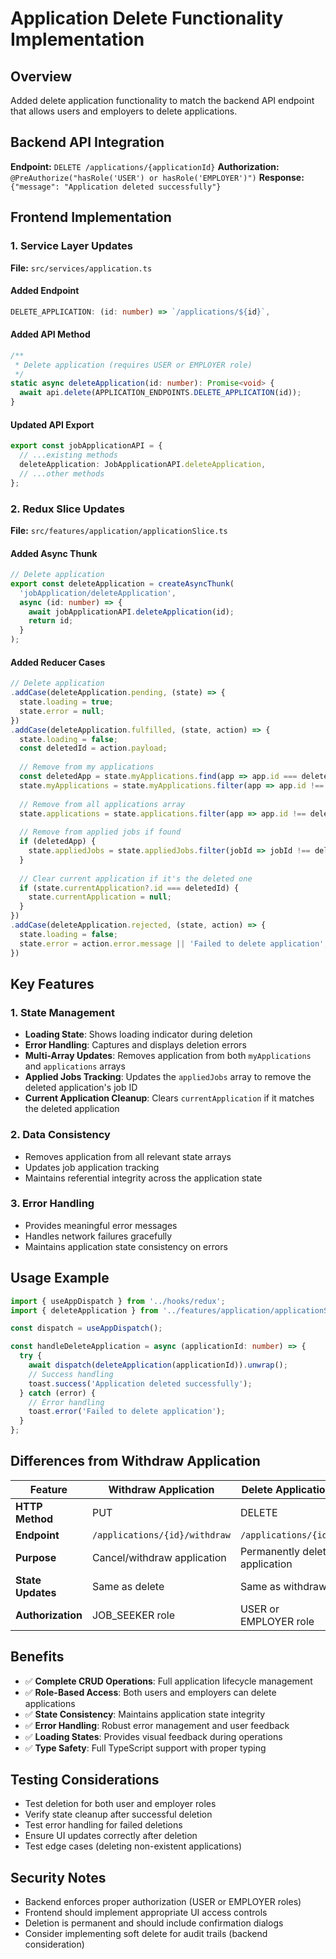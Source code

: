# Application Delete Functionality Implementation

## Overview
Added delete application functionality to match the backend API endpoint that allows users and employers to delete applications.

## Backend API Integration
**Endpoint:** `DELETE /applications/{applicationId}`
**Authorization:** `@PreAuthorize("hasRole('USER') or hasRole('EMPLOYER')")`
**Response:** `{"message": "Application deleted successfully"}`

## Frontend Implementation

### 1. Service Layer Updates
**File:** `src/services/application.ts`

#### Added Endpoint
```typescript
DELETE_APPLICATION: (id: number) => `/applications/${id}`,
```

#### Added API Method
```typescript
/**
 * Delete application (requires USER or EMPLOYER role)
 */
static async deleteApplication(id: number): Promise<void> {
  await api.delete(APPLICATION_ENDPOINTS.DELETE_APPLICATION(id));
}
```

#### Updated API Export
```typescript
export const jobApplicationAPI = {
  // ...existing methods
  deleteApplication: JobApplicationAPI.deleteApplication,
  // ...other methods
};
```

### 2. Redux Slice Updates
**File:** `src/features/application/applicationSlice.ts`

#### Added Async Thunk
```typescript
// Delete application
export const deleteApplication = createAsyncThunk(
  'jobApplication/deleteApplication',
  async (id: number) => {
    await jobApplicationAPI.deleteApplication(id);
    return id;
  }
);
```

#### Added Reducer Cases
```typescript
// Delete application
.addCase(deleteApplication.pending, (state) => {
  state.loading = true;
  state.error = null;
})
.addCase(deleteApplication.fulfilled, (state, action) => {
  state.loading = false;
  const deletedId = action.payload;
  
  // Remove from my applications
  const deletedApp = state.myApplications.find(app => app.id === deletedId);
  state.myApplications = state.myApplications.filter(app => app.id !== deletedId);
  
  // Remove from all applications array
  state.applications = state.applications.filter(app => app.id !== deletedId);
  
  // Remove from applied jobs if found
  if (deletedApp) {
    state.appliedJobs = state.appliedJobs.filter(jobId => jobId !== deletedApp.jobId);
  }
  
  // Clear current application if it's the deleted one
  if (state.currentApplication?.id === deletedId) {
    state.currentApplication = null;
  }
})
.addCase(deleteApplication.rejected, (state, action) => {
  state.loading = false;
  state.error = action.error.message || 'Failed to delete application';
})
```

## Key Features

### 1. State Management
- **Loading State**: Shows loading indicator during deletion
- **Error Handling**: Captures and displays deletion errors
- **Multi-Array Updates**: Removes application from both `myApplications` and `applications` arrays
- **Applied Jobs Tracking**: Updates the `appliedJobs` array to remove the deleted application's job ID
- **Current Application Cleanup**: Clears `currentApplication` if it matches the deleted application

### 2. Data Consistency
- Removes application from all relevant state arrays
- Updates job application tracking
- Maintains referential integrity across the application state

### 3. Error Handling
- Provides meaningful error messages
- Handles network failures gracefully
- Maintains application state consistency on errors

## Usage Example

```typescript
import { useAppDispatch } from '../hooks/redux';
import { deleteApplication } from '../features/application/applicationSlice';

const dispatch = useAppDispatch();

const handleDeleteApplication = async (applicationId: number) => {
  try {
    await dispatch(deleteApplication(applicationId)).unwrap();
    // Success handling
    toast.success('Application deleted successfully');
  } catch (error) {
    // Error handling
    toast.error('Failed to delete application');
  }
};
```

## Differences from Withdraw Application

| Feature | Withdraw Application | Delete Application |
|---------|---------------------|-------------------|
| **HTTP Method** | PUT | DELETE |
| **Endpoint** | `/applications/{id}/withdraw` | `/applications/{id}` |
| **Purpose** | Cancel/withdraw application | Permanently delete application |
| **State Updates** | Same as delete | Same as withdraw |
| **Authorization** | JOB_SEEKER role | USER or EMPLOYER role |

## Benefits
- ✅ **Complete CRUD Operations**: Full application lifecycle management
- ✅ **Role-Based Access**: Both users and employers can delete applications
- ✅ **State Consistency**: Maintains application state integrity
- ✅ **Error Handling**: Robust error management and user feedback
- ✅ **Loading States**: Provides visual feedback during operations
- ✅ **Type Safety**: Full TypeScript support with proper typing

## Testing Considerations
- Test deletion for both user and employer roles
- Verify state cleanup after successful deletion
- Test error handling for failed deletions
- Ensure UI updates correctly after deletion
- Test edge cases (deleting non-existent applications)

## Security Notes
- Backend enforces proper authorization (USER or EMPLOYER roles)
- Frontend should implement appropriate UI access controls
- Deletion is permanent and should include confirmation dialogs
- Consider implementing soft delete for audit trails (backend consideration)
